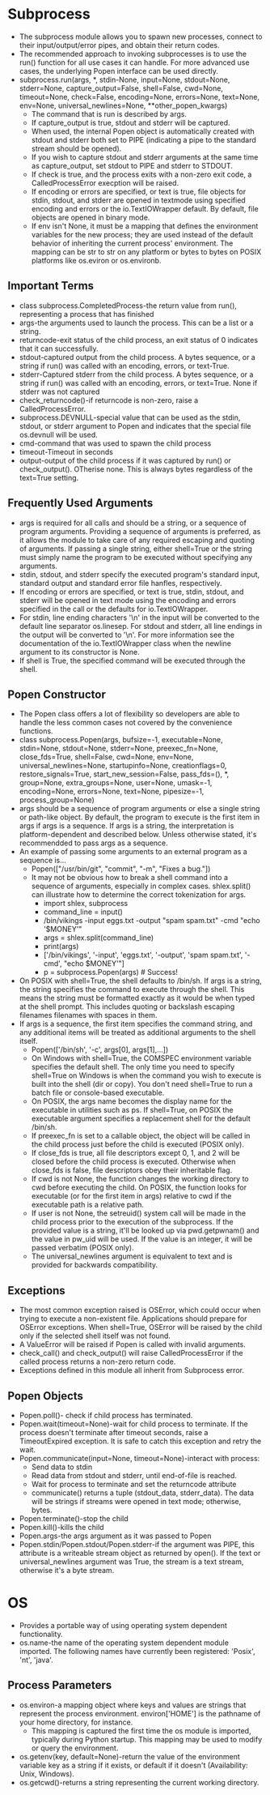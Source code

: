 # Subprocess
* The subprocess module allows you to spawn new processes, connect to their input/output/error pipes, and obtain their return codes.
* The recommended approach to invoking subprocesses is to use the run() function for all use cases it can handle. For more advanced use cases, the underlying Popen interface can be used directly.
* subprocess.run(args, *, stdin-None, input=None, stdout=None, stderr=None, capture_output=False, shell=False, cwd=None, timeout=None, check=False, encoding=None, errors=None, text=None, env=None, universal_newlines=None, **other_popen_kwargs)
  *  The command that is run is described by args.
  *  If capture_output is true, stdout and stderr will be captured.
  *  When used, the internal Popen object is automatically created with stdout and stderr both set to PIPE (indicating a pipe to the standard stream should be opened).
  *  If you wish to capture stdout and stderr arguments at the same time as capture_output, set stdout to PIPE and stderr to STDOUT.
  *  If check is true, and the process exits with a non-zero exit code, a CalledProcessError execption will be raised.
  *  If encoding or errors are specified, or text is true, file objects for stdin, stdout, and stderr are opened in textmode using specified encoding and errors or the io.TextIOWrapper default. By default, file objects are opened in binary mode.
  *  If env isn't None, it must be a mapping that defines the environment variables for the new process; they are used instead of the default behavior of inheriting the current process' environment. The mapping can be str to str on any platform or bytes to bytes on POSIX platforms like os.eviron or os.environb.
## Important Terms
* class subprocess.CompletedProcess-the return value from run(), representing a process that has finished
* args-the arguments used to launch the process. This can be a list or a string.
* returncode-exit status of the child process, an exit status of 0 indicates that it can successfully.
* stdout-captured output from the child process. A bytes sequence, or a string if run() was called with an encoding, errors, or text-True.
* stderr-Captured stderr from the child process. A bytes sequence, or a string if run() was called with an encoding, errors, or text=True. None if stderr was not captured
* check_returncode()-if returncode is non-zero, raise a CalledProcessError.
* subprocess.DEVNULL-special value that can be used as the stdin, stdout, or stderr argument to Popen and indicates that the special file os.devnull will be used.
* cmd-command that was used to spawn the child process
* timeout-Timeout in seconds
* output-output of the child process if it was captured by run() or check_output(). OTherise none. This is always bytes regardless of the text=True setting.
## Frequently Used Arguments
* args is required for all calls and should be a string, or a sequence of program arguments. Providing a sequence of arguments is preferred, as it allows the module to take care of any required escaping and quoting of arguments. If passing a single string, either shell=True or the string must simply name the program to be executed without specifying any arguments.
* stdin, stdout, and stderr specify the executed program's standard input, standard output and standard error file hanfles, respectively.
* If encoding or errors are specified, or text is true, stdin, stdout, and stderr will be opened in text mode using the encoding and errors specified in the call or the defaults for io.TextIOWrapper.
* For stdin, line ending characters '\n' in the input will be converted to the default line separator os.linesep. For stdout and stderr, all line endings in the output will be converted to '\n'. For more information see the documentation of the io.TextIOWrapper class when the newline argument to its constructor is None.
* If shell is True, the specified command will be executed through the shell.
## Popen Constructor
* The Popen class offers a lot of flexibility so developers are able to handle the less common cases not covered by the convenience functions.
* class subprocess.Popen(args, bufsize=-1, executable=None, stdin=None, stdout=None, stderr=None, preexec_fn=None, close_fds=True, shell=False, cwd=None, env=None, universal_newlines=None, startupinfo=None, creationflags=0, restore_signals=True, start_new_session=False, pass_fds=(), *, group=None, extra_groups=None, user=None, umask=-1, encoding=None, errors=None, text=None, pipesize=-1, process_group=None)
* args should be a sequence of program arguments or else a single string or path-like object. By default, the program to execute is the first item in args if args is a sequence. If args is a string, the interpretation is platform-dependent and described below. Unless otherwise stated, it's recommendded to pass args as a sequence.
* An example of passing some arguments to an external program as a sequence is...
  * Popen(["/usr/bin/git", "commit", "-m", "Fixes a bug."])
  * It may not be obvious how to break a shell command into a sequence of arguments, especially in complex cases. shlex.split() can illustrate how to determine the correct tokenization for args.
    *  import shlex, subprocess
    *  command_line = input()
    *  /bin/vikings -input eggs.txt -output "spam spam.txt" -cmd "echo '$MONEY'"
    *  args = shlex.split(command_line)
    *  print(args)
    *  ['/bin/vikings', '-input', 'eggs.txt', '-output', 'spam spam.txt', '-cmd', "echo $MONEY'"]
    *  p = subprocess.Popen(args) # Success!
* On POSIX with shell=True, the shell defaults to /bin/sh. If args is a string, the string specifies the command to execute through the shell. This means the string must be formatted exactly as it would be when typed at the shell prompt. This includes quoting or backslash escaping filenames filenames with spaces in them.
* If args is a sequence, the first item specifies the command string, and any additional items will be treated as additional arguments to the shell itself.
  * Popen(['/bin/sh', '-c', args[0], args[1],...])
  *  On Windows with shell=True, the COMSPEC environment variable specifies the default shell. The only time you need to specify shell=True on Windows is when the command you wish to execute is built into the shell (dir or copy). You don't need shell=True to run a batch file or console-based executable.
  *  On POSIX, the args name becomes the display name for the executable in utilities such as ps. If shell=True, on POSIX the executable argument specifies a replacement shell for the default /bin/sh.
  *  If preexec_fn is set to a callable object, the object will be called in the child process just before the child is executed (POSIX only).
  *  If close_fds is true, all file descriptors except 0, 1, and 2 will be closed before the child process is executed. Otherwise when close_fds is false, file descriptors obey their inheritable flag.
  *  If cwd is not None, the function changes the working directory to cwd before executing the child. On POSIX, the function looks for executable (or for the first item in args) relative to cwd if the executable path is a relative path.
  *  If user is not None, the setreuid() system call will be made in the child process prior to the execution of the subprocess. If the provided value is a string, it'll be looked up via pwd.getpwnam() and the value in pw_uid will be used. If the value is an integer, it will be passed verbatim (POSIX only).
  *  The universal_newlines argument is equivalent to text and is provided for backwards compatibility.
## Exceptions
* The most common exception raised is OSError, which could occur when trying to execute a non-existent file. Applications should prepare for OSError exceptions. When shell=True, OSError will be raised by the child only if the selected shell itself was not found.
* A ValueError will be raised if Popen is called with invalid arguments.
* check_call() and check_output() will raise CalledProcessError if the called process returns a non-zero return code.
* Exceptions defined in this module all inherit from Subprocess error.
## Popen Objects
* Popen.poll()- check if child process has terminated.
* Popen.wait(timeout=None)-wait for child process to terminate. If the process doesn't terminate after timeout seconds, raise a TimeoutExpired exception. It is safe to catch this exception and retry the wait.
* Popen.communicate(input=None, timeout=None)-interact with process:
    * Send data to stdin
    * Read data from stdout and stderr, until end-of-file is reached.
    * Wait for process to terminate and set the returncode attribute
    * communicate() returns a tuple (stdout_data, stderr_data). The data will be strings if streams were opened in text mode; otherwise, bytes.
*   Popen.terminate()-stop the child
*   Popen.kill()-kills the child
*   Popen.args-the args argument as it was passed to Popen
*   Popen.stdin/Popen.stdout/Popen.stderr-if the argument was PIPE, this attribute is a writeable stream object as returned by open(). If the text or universal_newlines argument was True, the stream is a text stream, otherwise it's a byte stream.

# OS
* Provides a portable way of using operating system dependent functionality.
* os.name-the name of the operating system dependent module imported. The following names have currently been registered: 'Posix', 'nt', 'java'.
## Process Parameters
* os.environ-a mapping object where keys and values are strings that represent the process environment. environ['HOME'] is the pathname of your home directory, for instance.
   * This mapping is captured the first time the os module is imported, typically during Python startup. This mapping may be used to modify or query the environment.
 * os.getenv(key, default=None)-return the value of the environment variable key as a string if it exists, or default if it doesn't (Availability: Unix, Windows).
 * os.getcwd()-returns a string representing the current working directory.
